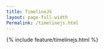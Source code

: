 ```yaml
--- 
title: TimelineJS
layout: page-full-width
Permalink: /timelinejs.html
--- 
```

{% include feature/timelinejs.html %}